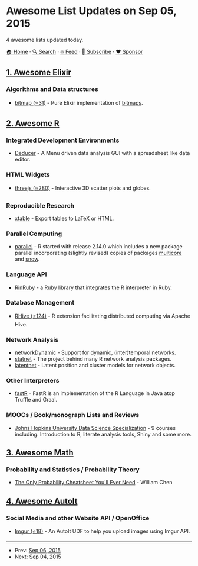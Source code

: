 # Awesome List Updates on Sep 05, 2015

4 awesome lists updated today.

[🏠 Home](/README.md) · [🔍 Search](https://www.trackawesomelist.com/search/) · [🔥 Feed](https://www.trackawesomelist.com/rss.xml) · [📮 Subscribe](https://trackawesomelist.us17.list-manage.com/subscribe?u=d2f0117aa829c83a63ec63c2f&id=36a103854c) · [❤️  Sponsor](https://github.com/sponsors/theowenyoung)



## [1. Awesome Elixir](/content/h4cc/awesome-elixir/README.md)

### Algorithms and Data structures

*   [bitmap (⭐31)](https://github.com/hashd/bitmap-elixir) - Pure Elixir implementation of [bitmaps](https://en.wikipedia.org/wiki/Bitmap).

## [2. Awesome R](/content/qinwf/awesome-R/README.md)

### Integrated Development Environments

*   [Deducer](http://www.deducer.org/pmwiki/pmwiki.php?n=Main.DeducerManual?from=Main.HomePage) - A Menu driven data analysis GUI with a spreadsheet like data editor.

### HTML Widgets

*   [threejs (⭐280)](https://github.com/bwlewis/rthreejs) - Interactive 3D scatter plots and globes.

### Reproducible Research

*   [xtable](http://cran.r-project.org/web/packages/xtable/index.html) - Export tables to LaTeX or HTML.

### Parallel Computing

*   [parallel](http://cran.r-project.org/web/views/HighPerformanceComputing.html) - R started with release 2.14.0 which includes a new package parallel incorporating (slightly revised) copies of packages [multicore](http://cran.r-project.org/web/packages/multicore/index.html) and [snow](http://cran.r-project.org/web/packages/snow/index.html).

### Language API

*   [RinRuby](https://sites.google.com/a/ddahl.org/rinruby-users/) - a Ruby library that integrates the R interpreter in Ruby.

### Database Management

*   [RHive (⭐124)](https://github.com/nexr/RHive) - R extension facilitating distributed computing via Apache Hive.

### Network Analysis

*   [networkDynamic](https://cran.r-project.org/web/packages/networkDynamic/) - Support for dynamic, (inter)temporal networks.
*   [statnet](http://statnet.org/) - The project behind many R network analysis packages.
*   [latentnet](https://cran.r-project.org/web/packages/latentnet/index.html) - Latent position and cluster models for network objects.

### Other Interpreters

*   [fastR](https://bitbucket.org/allr/fastr/wiki/Home) - FastR is an implementation of the R Language in Java atop Truffle and Graal.

### MOOCs / Book/monograph Lists and Reviews

*   [Johns Hopkins University Data Science Specialization](https://www.coursera.org/specialization/jhudatascience/1) - 9 courses including: Introduction to R, literate analysis tools, Shiny and some more.

## [3. Awesome Math](/content/rossant/awesome-math/README.md)

### Probability and Statistics / Probability Theory

*   [The Only Probability Cheatsheet You'll Ever Need](http://www.wzchen.com/probability-cheatsheet/) - William Chen

## [4. Awesome AutoIt](/content/J2TEAM/awesome-AutoIt/README.md)

### Social Media and other Website API / OpenOffice

*   [Imgur (⭐18)](https://github.com/J2TeaM/AutoIt-Imgur-UDF) - An AutoIt UDF to help you upload images using Imgur API.

---

- Prev: [Sep 06, 2015](/content/2015/09/06/README.md)
- Next: [Sep 04, 2015](/content/2015/09/04/README.md)